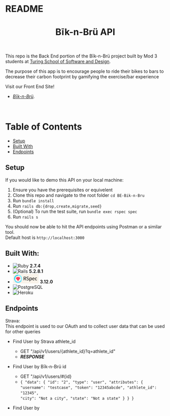 # README

<h1 align="center">Bīk-n-Brü API</h1>

<br>
 
This repo is the Back End portion of the Bīk-n-Brü project built by Mod 3 students at [Turing School of Software and Design](https://turing.edu/). 

The purpose of this app is to encourage people to ride their bikes to bars to decrease their carbon footprint by gamifying the exercise/bar experience

Visit our Front End Site!
  - *[Bīk-n-Brü](https://fe-bik-n-bru.herokuapp.com/)*.
<br>

# Table of Contents
- [Setup](#setup)
- [Built With](#built-with)
- [Endpoints](#endpoints)

## Setup
  If you would like to demo this API on your local machine:
<ol>
  <li> Ensure you have the prerequisites or equivelent </li>
  <li> Clone this repo and navigate to the root folder <code>cd BE-Bik-n-Bru</code></li>
  <li> Run <code>bundle install</code> </li>
  <li> Run <code>rails db:{drop,create,migrate,seed}</code> </li>
  <li> (Optional) To run the test suite, run <code>bundle exec rspec spec</code> </li>
  <li> Run <code>rails s</code> </li>
</ol>
You should now be able to hit the API endpoints using Postman or a similar tool.<br>
Default host is <code>http://localhost:3000</code>

## Built With:
  - ![Ruby](https://img.shields.io/badge/Ruby-CC342D?style=for-the-badge&logo=ruby&logoColor=white) **2.7.4**
  - ![Rails](https://img.shields.io/badge/Ruby_on_Rails-CC0000?style=for-the-badge&logo=ruby-on-rails&logoColor=white) **5.2.8.1**
  - <img src="app/images/rspec_badge.png" alt="RSpec" height="30"> **3.12.0**
  - ![PostgreSQL](https://img.shields.io/badge/PostgreSQL-316192?style=for-the-badge&logo=postgresql&logoColor=white)
  - ![Heroku](https://img.shields.io/badge/Heroku-430098?style=for-the-badge&logo=heroku&logoColor=white)


  <!-- A user signs in using their [Strava](https://www.strava.com/) authentication. If they don't currently have a Strava Login there will be a link to take them to the Strava 
  website and create a login there.

  Upon logging in, the user will see
  The theoretical money that the user saves in gas costs by riding their bike is calculated when a bar trip is logged. That sum can then be used to 
  "purchase" drinks at the brewery they attended.
  The user will also be able to find breweries near their location, log their riding activy to a bar and earn badges for certain accomplishments (number of breweries
  visited, amount of CO2 they have offset by riding their bike vs driving and the chance to be on the app leader board based on miles ridden).  -->
 
## Endpoints

Strava:<br>
This endpoint is used to our OAuth and to collect user data that can be used for other queries

- Find User by Strava athlete_id
  - GET "/api/v1/users/{athlete_id}?q=athlete_id"
  - ***RESPONSE***

- Find User by Bīk-n-Brü id
  - GET "/api/v1/users/#{id}
  - <code>{
      "data": {
          "id": "2",
          "type": "user",
          "attributes": {
              "username": "testcase",
              "token": "12345abcde",
              "athlete_id": "12345",
              "city": "Not a city",
              "state": "Not a state"
              }
          }
      }</code>

- Find User by


